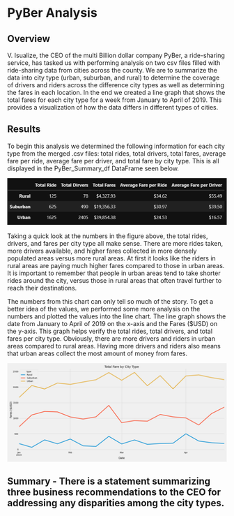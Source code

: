 # PyBer Analysis

## Overview 

V. Isualize, the CEO of the multi Billion dollar company PyBer, a ride-sharing service, has tasked us with performing analysis on two csv files filled with ride-sharing data from cities across the county. We are to summarize the data into city type (urban, suburban, and rural) to determine the coverage of drivers and riders across the difference city types as well as determining the fares in each location. In the end we created a line graph that shows the total fares for each city type for a week from January to April of 2019. This provides a visualization of how the data differs in different types of cities.  

## Results

To begin this analysis we determined the following information for each city type from the merged .csv files: total rides, total drivers, total fares, average fare per ride, average fare per driver, and total fare by city type. This is all displayed in the PyBer_Summary_df DataFrame seen below. 

![alt text](Resources/PyBer_Summary_df.png)

Taking a quick look at the numbers in the figure above, the total rides, drivers, and fares per city type all make sense. There are more rides taken, more drivers available, and higher fares collected in more densely populated areas versus more rural areas. At first it looks like the riders in rural areas are paying much higher fares compared to those in urban areas. It is important to remember that people in urban areas tend to take shorter rides around the city, versus those in rural areas that often travel further to reach their destinations. 

The numbers from this chart can only tell so much of the story. To get a better idea of the values, we performed some more analysis on the numbers and plotted the values into the line chart. The line graph shows the date from January to April of 2019 on the x-axis and the Fares ($USD) on the y-axis. This graph helps verify the total rides, total drivers, and total fares per city type. Obviously, there are more drivers and riders in urban areas compared to rural areas. Having more drivers and riders also means that urban areas collect the most amount of money from fares. 

![alt_text](Analysis/PyBer_fare_summary.png)

## Summary - There is a statement summarizing three business recommendations to the CEO for addressing any disparities among the city types.
